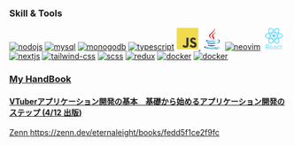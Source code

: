 ### Skill & Tools

<a href="https://nodejs.org/ja/" target="_blank" rel=”noopener”> 
<img src="https://upload.wikimedia.org/wikipedia/commons/thumb/d/d9/Node.js_logo.svg/1200px-Node.js_logo.svg.png" alt="nodojs" width="60" height="40" /></a>
<a href="https://www.mysql.com/jp/" target="_blank" rel=”noopener”> 
<img src="https://i.imgur.com/DhItfPT.png" alt="mysql" width="56" height="38" /></a>
<a href="https://www.mongodb.com/ja-jp" target="_blank" rel=”noopener”> 
<img src="https://i.imgur.com/fbhehfw.png" alt="monogodb" width="40" height="40" /></a>

<a href="https://www.typescriptlang.org" target="_blank" rel=”noopener”> 
<img src="https://miro.medium.com/max/816/1*TpbxEQy4ckB-g31PwUQPlg.png" alt="typescript" width="40" height="40" /></a>
  <a href="https://developer.mozilla.org/en-US/docs/Web/JavaScript" target="_blank" rel=”noopener”> <img src="https://raw.githubusercontent.com/devicons/devicon/master/icons/javascript/javascript-original.svg" alt="javascript" width="40" height="40"/> </a> 
   <a href="https://www.java.com" target="_blank" rel=”noopener”> 
<img src="https://raw.githubusercontent.com/devicons/devicon/master/icons/java/java-original.svg" alt="java" width="40" height="40" /></a>

   <a href="https://neovim.io/" target="_blank" rel=”noopener”> 
<img src="https://upload.wikimedia.org/wikipedia/commons/thumb/3/3a/Neovim-mark.svg/492px-Neovim-mark.svg.png?20150131093814" alt="neovim" width="30" height="40" /></a>
   <a href="https://reactjs.org/" target="_blank" rel=”noopener”>
<img src="https://raw.githubusercontent.com/devicons/devicon/master/icons/react/react-original-wordmark.svg" alt="react" width="40" height="40"/></a>
   <a href="https://nextjs.org/" target="_blank" rel=”noopener”> 
<img src="https://i.imgur.com/xRPAKSY.png" alt="nextjs" width="40" height="40" /></a>
   <a href="https://tailwindcss.com/" target="_blank" rel=”noopener”> 
<img src="https://cdn.worldvectorlogo.com/logos/tailwind-css-2.svg" alt="tailwind-css" width="40" height="40" /></a>
   <a href="https://sass-lang.com/" target="_blank" rel=”noopener”> 
<img src="https://upload.wikimedia.org/wikipedia/commons/thumb/9/96/Sass_Logo_Color.svg/1200px-Sass_Logo_Color.svg.png" alt="scss" width="40" height="40" /></a>
<a href="https://redux.js.org/" target="_blank" rel=”noopener”> 
<img src="https://i.imgur.com/LsDSB5L.png" alt="redux" width="41" height="38" /></a>
   <a href="https://www.docker.com/" target="_blank" rel=”noopener”> 
<img src="https://i.imgur.com/bg9mF8Z.png" alt="docker" width="43" height="40" /></a>
<a href="https://aws.amazon.com/jp/s3/" target="_blank" rel=”noopener”> 
<img src="https://i.imgur.com/yBz8I8z.png" alt="docker" width="35" height="40" /></a>
 <a href="https://ja.wikipedia.org/wiki/Tmux" target="_blank" rel=”noopener”> 
  
### My HandBook
  #### VTuberアプリケーション開発の基本　基礎から始めるアプリケーション開発のステップ (4/12 出版)
Zenn https://zenn.dev/eternaleight/books/fedd5f1ce2f9fc



  

<!-- <br>
<br>

 <p align="left"> 
  <img alt="github stats" height="150px" src="https://github-readme-stats.vercel.app/api?username=eternaleight&count_private=true&show_icons=true&show_icons=true&theme=nord&bg_color=0D1116&border_color=334" />
</p>

[![trophy](https://github-profile-trophy.vercel.app/?username=eternaleight&theme=dark_dimmed&column=7&no-bg=true&no-frame=true
)](https://github.com/ryo-ma/github-profile-trophy) -->

<!-- <p align="left"> -->
<!--   
<a href="https://go.dev/" target="_blank" rel=”noopener”> 
<img src="https://cdn.worldvectorlogo.com/logos/gopher.svg" alt="go" width="40" height="40" /></a>
<a href="https://www.w3schools.com/cpp/" target="_blank"> <img src="https://raw.githubusercontent.com/devicons/devicon/master/icons/cplusplus/cplusplus-original.svg" alt="cplusplus" width="40" height="40"/> </a>
<a href="https://www.w3schools.com/cs/index.php" target="_blank"> 
<img src="https://raw.githubusercontent.com/devicons/devicon/master/icons/csharp/csharp-original.svg" alt="cs" width="40" height="40"/> </a> -->
<!--   <a href="https://www.cprogramming.com/" target="_blank"> 
<img src="https://raw.githubusercontent.com/devicons/devicon/master/icons/c/c-original.svg" alt="c" width="40" height="40"/> </a> -->
<!--    <a href="https://www.typescriptlang.org" target="_blank"> <img src="https://cdn.worldvectorlogo.com/logos/typescript-2.svg" alt="typescript" width="40" height="40"/> </a> --><!--<a href="https://www.python.org/" target="_blank"> 
<img src="https://cdn.worldvectorlogo.com/logos/python-5.svg" alt="python" width="40" height="40"/></a></p>
